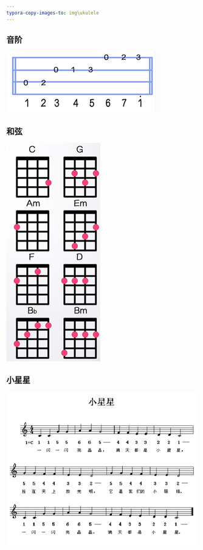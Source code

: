 ```yaml
---
typora-copy-images-to: img\ukulele
---
```


## 音阶

![image-20210113162102967](img/ukulele/image-20210113162102967.png)

## 和弦

![image-20210113162506232](img/ukulele/image-20210113162506232.png)



## 小星星

![image-20210113163841839](img/ukulele/image-20210113163841839.png)